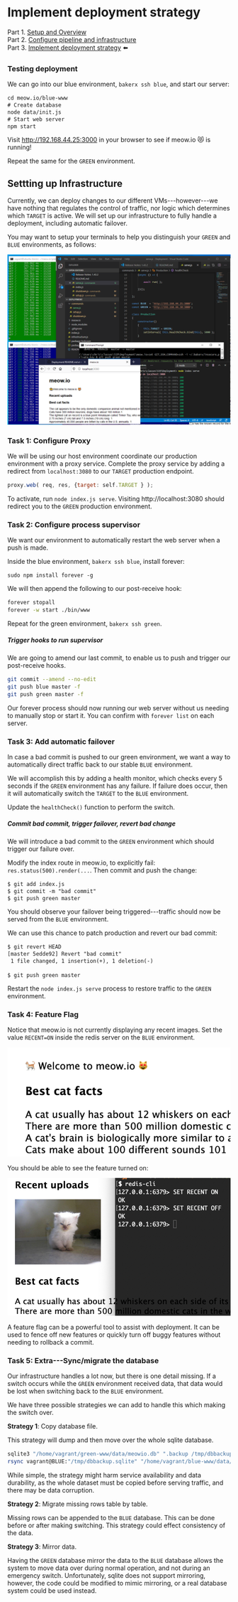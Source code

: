 # Implement deployment strategy

Part 1. [Setup and Overview](README.md)  
Part 2. [Configure pipeline and infrastructure](Pipeline.md)  
Part 3. [Implement deployment strategy](Deploy.md) ⬅️  

### Testing deployment

We can go into our blue environment, `bakerx ssh blue`, and start our server:

```
cd meow.io/blue-www
# Create database
node data/init.js
# Start web server
npm start
```

Visit http://192.168.44.25:3000 in your browser to see if meow.io 😻 is running!

Repeat the same for the `GREEN` environment.

## Settting up Infrastructure

Currently, we can deploy changes to our different VMs---however---we have nothing that regulates the control of traffic, nor logic which determines which `TARGET` is active. We will set up our infrastructure to fully handle a deployment, including automatic failover.

You may want to setup your terminals to help you distinguish your `GREEN` and `BLUE` environments, as follows:

![setup](img/meow-deploy.png)

### Task 1: Configure Proxy

We will be using our host environment coordinate our production environment with a proxy service. 
Complete the proxy service by adding a redirect from `localhost:3080` to our `TARGET` production endpoint.

```js
proxy.web( req, res, {target: self.TARGET } );
```
To activate, run `node index.js serve`. Visiting http://localhost:3080 should redirect you to the `GREEN` production environment.


### Task 2: Configure process supervisor

We want our environment to automatically restart the web server when a push is made.

Inside the blue environment, `bakerx ssh blue`, install forever:

```
sudo npm install forever -g
```

We will then append the following to our post-receive hook:

```bash
forever stopall
forever -w start ./bin/www
```

Repeat for the green environment, `bakerx ssh green`.

##### Trigger hooks to run supervisor

We are going to amend our last commit, to enable us to push and trigger our post-receive hooks.

```bash
git commit --amend --no-edit
git push blue master -f
git push green master -f
```

Our forever process should now running our web server without us needing to manually stop or start it. You can confirm with `forever list` on each server.

### Task 3: Add automatic failover

In case a bad commit is pushed to our green environment, we want a way to automatically direct traffic back to our stable `BLUE` environment.

We will accomplish this by adding a health monitor, which checks every 5 seconds if the `GREEN` environment has any failure. If failure does occur, then it will automatically switch the `TARGET` to the `BLUE` environment.

Update the `healthCheck()` function to perform the switch.

##### Commit bad commit, trigger failover, revert bad change

We will introduce a bad commit to the `GREEN` environment which should trigger our failure over.

Modify the index route in meow.io, to explicitly fail: `res.status(500).render(...`. Then commit and push the change:

```
$ git add index.js
$ git commit -m "bad commit"
$ git push green master
```

You should observe your failover being triggered---traffic should now be served from the `BLUE` environment.

We can use this chance to patch production and revert our bad commit:
```
$ git revert HEAD
[master 5edde92] Revert "bad commit"
 1 file changed, 1 insertion(+), 1 deletion(-)

$ git push green master
```

Restart the `node index.js serve` process to restore traffic to the `GREEN` environment.

### Task 4: Feature Flag

Notice that meow.io is not currently displaying any recent images. Set the value `RECENT=ON` inside the redis server on the `BLUE` environment.

![off](img/meow.io-off.png)

You should be able to see the feature turned on:

![on](img/meow.io-flag.png)

A feature flag can be a powerful tool to assist with deployment. It can be used to fence off new features or quickly turn off buggy features without needing to rollback a commit.

### Task 5: Extra---Sync/migrate the database

Our infrastructure handles a lot now, but there is one detail missing. If a switch occurs while the `GREEN` environment received data, that data would be lost when switching back to the `BLUE` environment.

We have three possible strategies we can add to handle this which making the switch over.

**Strategy 1**: Copy database file.

This strategy will dump and then move over the whole sqlite database.
```bash
sqlite3 "/home/vagrant/green-www/data/meowio.db" ".backup /tmp/dbbackup.sqlite"
rsync vagrant@BLUE:"/tmp/dbbackup.sqlite" "/home/vagrant/blue-www/data/meowio.db"
```

While simple, the strategy might harm service availability and data durability, as the whole dataset must be copied before serving traffic, and there may be data corruption.

**Strategy 2**: Migrate missing rows table by table.

Missing rows can be appended to the `BLUE` database. This can be done before or after making switching. This strategy could effect consistency of the data.

**Strategy 3**: Mirror data.

Having the `GREEN` database mirror the data to the `BLUE` database allows the system to move data over during normal operation, and not during an emergency switch. Unfortunately, sqlite does not support mirroring, however, the code could be modified to mimic mirroring, or a real database system could be used instead.

